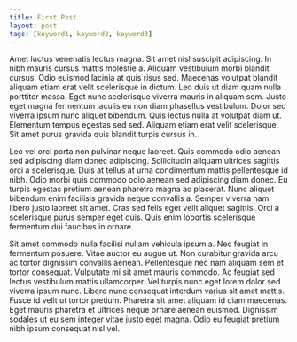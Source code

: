 ```yaml
---
title: First Post
layout: post
tags: [keyword1, keyword2, keyword3]
---
```


Amet luctus venenatis lectus magna. Sit amet nisl suscipit adipiscing. In nibh mauris cursus mattis molestie a. Aliquam vestibulum morbi blandit cursus. Odio euismod lacinia at quis risus sed. Maecenas volutpat blandit aliquam etiam erat velit scelerisque in dictum. Leo duis ut diam quam nulla porttitor massa. Eget nunc scelerisque viverra mauris in aliquam sem. Justo eget magna fermentum iaculis eu non diam phasellus vestibulum. Dolor sed viverra ipsum nunc aliquet bibendum. Quis lectus nulla at volutpat diam ut. Elementum tempus egestas sed sed. Aliquam etiam erat velit scelerisque. Sit amet purus gravida quis blandit turpis cursus in.

Leo vel orci porta non pulvinar neque laoreet. Quis commodo odio aenean sed adipiscing diam donec adipiscing. Sollicitudin aliquam ultrices sagittis orci a scelerisque. Duis at tellus at urna condimentum mattis pellentesque id nibh. Odio morbi quis commodo odio aenean sed adipiscing diam donec. Eu turpis egestas pretium aenean pharetra magna ac placerat. Nunc aliquet bibendum enim facilisis gravida neque convallis a. Semper viverra nam libero justo laoreet sit amet. Cras sed felis eget velit aliquet sagittis. Orci a scelerisque purus semper eget duis. Quis enim lobortis scelerisque fermentum dui faucibus in ornare.

Sit amet commodo nulla facilisi nullam vehicula ipsum a. Nec feugiat in fermentum posuere. Vitae auctor eu augue ut. Non curabitur gravida arcu ac tortor dignissim convallis aenean. Pellentesque nec nam aliquam sem et tortor consequat. Vulputate mi sit amet mauris commodo. Ac feugiat sed lectus vestibulum mattis ullamcorper. Vel turpis nunc eget lorem dolor sed viverra ipsum nunc. Libero nunc consequat interdum varius sit amet mattis. Fusce id velit ut tortor pretium. Pharetra sit amet aliquam id diam maecenas. Eget mauris pharetra et ultrices neque ornare aenean euismod. Dignissim sodales ut eu sem integer vitae justo eget magna. Odio eu feugiat pretium nibh ipsum consequat nisl vel.